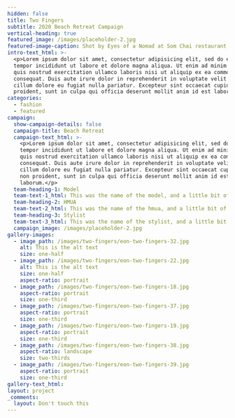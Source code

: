 ```yaml
---
hidden: false
title: Two Fingers
subtitle: 2020 Beach Retreat Campaign
vertical-heading: true
featured_image: /images/placeholder-2.jpg
featured-image-caption: Shot by Eyes of a Nomad at Som Chai restaurant
intro-text_html: >-
  <p>Lorem ipsum dolor sit amet, consectetur adipisicing elit, sed do eiusmod
  tempor incididunt ut labore et dolore magna aliqua. Ut enim ad minim veniam,
  quis nostrud exercitation ullamco laboris nisi ut aliquip ex ea commodo
  consequat. Duis aute irure dolor in reprehenderit in voluptate velit esse
  cillum dolore eu fugiat nulla pariatur. Excepteur sint occaecat cupidatat non
  proident, sunt in culpa qui officia deserunt mollit anim id est laborum.</p>
categories:
  - fashion
  - featured
campaign:
  show-campaign-details: false
  campaign-title: Beach Retreat
  campaign-text_html: >-
    <p>Lorem ipsum dolor sit amet, consectetur adipisicing elit, sed do eiusmod
    tempor incididunt ut labore et dolore magna aliqua. Ut enim ad minim veniam,
    quis nostrud exercitation ullamco laboris nisi ut aliquip ex ea commodo
    consequat. Duis aute irure dolor in reprehenderit in voluptate velit esse
    cillum dolore eu fugiat nulla pariatur. Excepteur sint occaecat cupidatat
    non proident, sunt in culpa qui officia deserunt mollit anim id est
    laborum.</p>
  team-heading-1: Model
  team-text-1_html: This was the name of the model, and a little bit of a blurb about her.
  team-heading-2: HMUA
  team-text-2_html: This was the name of the hmua, and a little bit of a blurb about her.
  team-heading-3: Stylist
  team-text-3_html: This was the name of the stylist, and a little bit of a blurb about her.
  campaign_image: /images/placeholder-2.jpg
gallery-images:
  - image_path: /images/two-fingers/eon-two-fingers-32.jpg
    alt: This is the alt text
    size: one-half
  - image_path: /images/two-fingers/eon-two-fingers-22.jpg
    alt: This is the alt text
    size: one-half
    aspect-ratio: portrait
  - image_path: /images/two-fingers/eon-two-fingers-18.jpg
    aspect-ratio: portrait
    size: one-third
  - image_path: /images/two-fingers/eon-two-fingers-37.jpg
    aspect-ratio: portrait
    size: one-third
  - image_path: /images/two-fingers/eon-two-fingers-19.jpg
    aspect-ratio: portrait
    size: one-third
  - image_path: /images/two-fingers/eon-two-fingers-38.jpg
    aspect-ratio: landscape
    size: two-thirds
  - image_path: /images/two-fingers/eon-two-fingers-39.jpg
    aspect-ratio: portrait
    size: one-third
gallery-text_html:
layout: project
_comments:
  layout: Don't touch this
---
```


